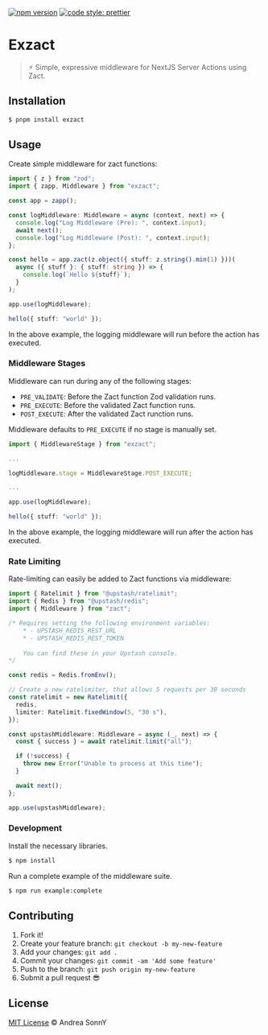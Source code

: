 [![npm version](https://badge.fury.io/js/exzact.svg)](https://badge.fury.io/js/exzact)
[![code style: prettier](https://img.shields.io/badge/code_style-prettier-ff69b4.svg?style=flat-square)](https://github.com/prettier/prettier)

# Exzact

> ⚡︎ Simple, expressive middleware for NextJS Server Actions using Zact.

## Installation

```sh
$ pnpm install exzact
```

## Usage

Create simple middleware for zact functions:

```ts
import { z } from "zod";
import { zapp, Middleware } from "exzact";

const app = zapp();

const logMiddleware: Middleware = async (context, next) => {
  console.log("Log Middleware (Pre): ", context.input);
  await next();
  console.log("Log Middleware (Post): ", context.input);
};

const hello = app.zact(z.object({ stuff: z.string().min(1) }))(
  async ({ stuff }: { stuff: string }) => {
    console.log(`Hello ${stuff}`);
  }
);

app.use(logMiddleware);

hello({ stuff: "world" });
```

In the above example, the logging middleware will run before the action has executed.

### Middleware Stages

Middleware can run during any of the following stages:

- `PRE_VALIDATE`: Before the Zact function Zod validation runs.
- `PRE_EXECUTE`: Before the validated Zact function runs.
- `POST_EXECUTE`: After the validated Zact runction runs.

Middleware defaults to `PRE_EXECUTE` if no stage is manually set.

```ts
import { MiddlewareStage } from "exzact";

...

logMiddleware.stage = MiddlewareStage.POST_EXECUTE;

...

app.use(logMiddleware);

hello({ stuff: "world" });
```

In the above example, the logging middleware will run after the action has executed.

### Rate Limiting

Rate-limiting can easily be added to Zact functions via middleware:

```ts
import { Ratelimit } from "@upstash/ratelimit";
import { Redis } from "@upstash/redis";
import { Middleware } from "zact";

/* Requires setting the following environment variables:
    * - UPSTASH_REDIS_REST_URL
    * - UPSTASH_REDIS_REST_TOKEN
    
    You can find these in your Upstash console.
*/

const redis = Redis.fromEnv();

// Create a new ratelimiter, that allows 5 requests per 30 seconds
const ratelimit = new Ratelimit({
  redis,
  limiter: Ratelimit.fixedWindow(5, "30 s"),
});

const upstashMiddleware: Middleware = async (_, next) => {
  const { success } = await ratelimit.limit("all");

  if (!success) {
    throw new Error("Unable to process at this time");
  }

  await next();
};

app.use(upstashMiddleware);
```

### Development

Install the necessary libraries.

```sh
$ npm install
```

Run a complete example of the middleware suite.

```sh
$ npm run example:complete
```

## Contributing

1.  Fork it!
2.  Create your feature branch: `git checkout -b my-new-feature`
3.  Add your changes: `git add .`
4.  Commit your changes: `git commit -am 'Add some feature'`
5.  Push to the branch: `git push origin my-new-feature`
6.  Submit a pull request :sunglasses:

## License

[MIT License](https://andreasonny.mit-license.org/2019) © Andrea SonnY
